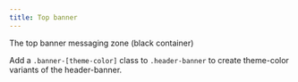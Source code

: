```yaml
---
title: Top banner
---
```


The top banner messaging zone (black container)

Add a <code>.banner-[theme-color]</code> class to <code>.header-banner</code> to create theme-color variants of the header-banner.

